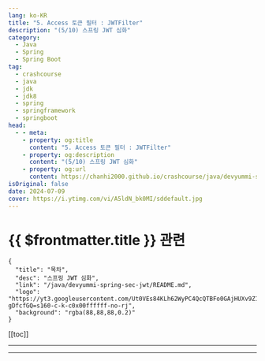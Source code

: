 ```yaml
---
lang: ko-KR
title: "5. Access 토큰 필터 : JWTFilter"
description: "(5/10) 스프링 JWT 심화"
category: 
  - Java
  - Spring
  - Spring Boot
tag: 
  - crashcourse
  - java
  - jdk
  - jdk8
  - spring
  - springframework
  - springboot
head:
  - - meta:
    - property: og:title
      content: "5. Access 토큰 필터 : JWTFilter"
    - property: og:description
      content: "(5/10) 스프링 JWT 심화"
    - property: og:url
      content: https://chanhi2000.github.io/crashcourse/java/devyummi-spring-sec-jwt-adv/05.html
isOriginal: false
date: 2024-07-09
cover: https://i.ytimg.com/vi/A5ldN_bk0MI/sddefault.jpg
---
```


# {{ $frontmatter.title }} 관련

```component VPCard
{
  "title": "목차",
  "desc": "스프링 JWT 심화",
  "link": "/java/devyummi-spring-sec-jwt/README.md",
  "logo": "https://yt3.googleusercontent.com/Ut0VEs84KLh62WyPC4QcQTBFo0GAjHUXv9Z1YUYKAVBV0vbgp90HT68ejnZ0NncO1X-gDfcfGQ=s160-c-k-c0x00ffffff-no-rj",
  "background": "rgba(88,88,88,0.2)"
}
```

[[toc]]

---

<SiteInfo
  name="5. Access 토큰 필터 : JWTFilter"
  desc="(5/10) 스프링 JWT 심화"
  url="https://devyummi.com/page?id=669516f159f57d23e8a0b6af"
  logo="https://yt3.googleusercontent.com/Ut0VEs84KLh62WyPC4QcQTBFo0GAjHUXv9Z1YUYKAVBV0vbgp90HT68ejnZ0NncO1X-gDfcfGQ=s160-c-k-c0x00ffffff-no-rj"
  preview="https://i.ytimg.com/vi/A5ldN_bk0MI/sddefault.jpg"/>

<VidStack src="youtube/A5ldN_bk0MI" />

<!-- TODO: 작성 -->

<!-- 
<h2>프론트에서 데이터 요청</h2><figure class="image image_resized" style="width:50%;"><img style="aspect-ratio:770/492;" src="https://yummi-image-1.s3.amazonaws.com/image-9862e5b1-31ba-42e4-822c-e37010299ddf.jpg" width="770" height="492"></figure><p>&nbsp;</p><p>프론트의 API Client로 서버측에 요청을 보낸 후 데이터를 획득합니다. 이때 권한이 필요한 경우 Access 토큰을 요청 헤더에 첨부하는데 Access 토큰 검증은 서버측 JWTFilter에 의해 진행됩니다.</p><p>이때 Access 토큰이 만료된 경우 특정한 상태 코드 및 메시지를 응답해야 합니다.</p><p>&nbsp;</p><hr><h2>JWTFilter</h2><pre><code class="language-java hljs" data-highlighted="yes"><span class="hljs-comment">// 헤더에서 access키에 담긴 토큰을 꺼냄</span>
<span class="hljs-type">String</span> <span class="hljs-variable">accessToken</span> <span class="hljs-operator">=</span> request.getHeader(<span class="hljs-string">"access"</span>);

<span class="hljs-comment">// 토큰이 없다면 다음 필터로 넘김</span>
<span class="hljs-keyword">if</span> (accessToken == <span class="hljs-literal">null</span>) {

    filterChain.doFilter(request, response);

    <span class="hljs-keyword">return</span>;
}

<span class="hljs-comment">// 토큰 만료 여부 확인, 만료시 다음 필터로 넘기지 않음</span>
<span class="hljs-keyword">try</span> {
    jwtUtil.isExpired(accessToken);
} <span class="hljs-keyword">catch</span> (ExpiredJwtException e) {

    <span class="hljs-comment">//response body</span>
    <span class="hljs-type">PrintWriter</span> <span class="hljs-variable">writer</span> <span class="hljs-operator">=</span> response.getWriter();
    writer.print(<span class="hljs-string">"access token expired"</span>);

    <span class="hljs-comment">//response status code</span>
    response.setStatus(HttpServletResponse.SC_UNAUTHORIZED);
    <span class="hljs-keyword">return</span>;
}

<span class="hljs-comment">// 토큰이 access인지 확인 (발급시 페이로드에 명시)</span>
<span class="hljs-type">String</span> <span class="hljs-variable">category</span> <span class="hljs-operator">=</span> jwtUtil.getCategory(accessToken);

<span class="hljs-keyword">if</span> (!category.equals(<span class="hljs-string">"access"</span>)) {

    <span class="hljs-comment">//response body</span>
    <span class="hljs-type">PrintWriter</span> <span class="hljs-variable">writer</span> <span class="hljs-operator">=</span> response.getWriter();
    writer.print(<span class="hljs-string">"invalid access token"</span>);

    <span class="hljs-comment">//response status code</span>
    response.setStatus(HttpServletResponse.SC_UNAUTHORIZED);
    <span class="hljs-keyword">return</span>;
}

<span class="hljs-comment">// username, role 값을 획득</span>
<span class="hljs-type">String</span> <span class="hljs-variable">username</span> <span class="hljs-operator">=</span> jwtUtil.getUsername(accessToken);
<span class="hljs-type">String</span> <span class="hljs-variable">role</span> <span class="hljs-operator">=</span> jwtUtil.getRole(accessToken);

<span class="hljs-type">UserEntity</span> <span class="hljs-variable">userEntity</span> <span class="hljs-operator">=</span> <span class="hljs-keyword">new</span> <span class="hljs-title class_">UserEntity</span>();
userEntity.setUsername(username);
userEntity.setRole(role);
<span class="hljs-type">CustomUserDetails</span> <span class="hljs-variable">customUserDetails</span> <span class="hljs-operator">=</span> <span class="hljs-keyword">new</span> <span class="hljs-title class_">CustomUserDetails</span>(userEntity);

<span class="hljs-type">Authentication</span> <span class="hljs-variable">authToken</span> <span class="hljs-operator">=</span> <span class="hljs-keyword">new</span> <span class="hljs-title class_">UsernamePasswordAuthenticationToken</span>(customUserDetails, <span class="hljs-literal">null</span>, customUserDetails.getAuthorities());
SecurityContextHolder.getContext().setAuthentication(authToken);

filterChain.doFilter(request, response);</code><button class="copy-button"><i class="fa-regular fa-clipboard"></i><span>JAVA</span></button></pre><p>&nbsp;</p><hr>
-->

---

<TagLinks />